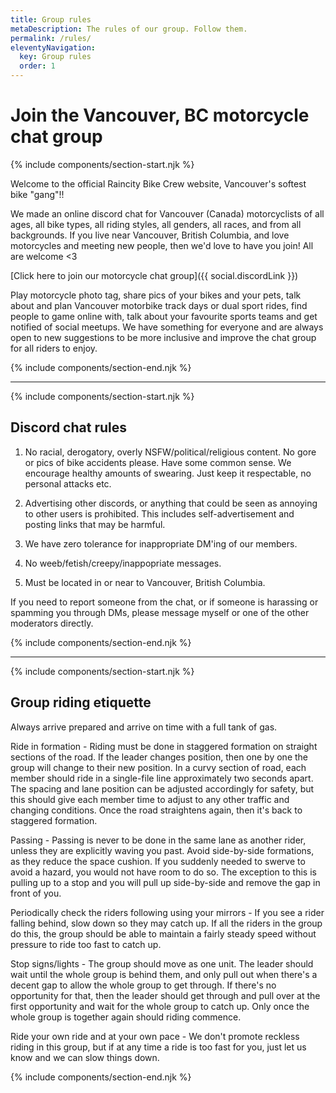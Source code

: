 ```yaml
---
title: Group rules
metaDescription: The rules of our group. Follow them.
permalink: /rules/
eleventyNavigation:
  key: Group rules
  order: 1
---
```


# Join the Vancouver, BC motorcycle chat group

{% include components/section-start.njk %}

Welcome to the official Raincity Bike Crew website, Vancouver's softest bike "gang"!!

We made an online discord chat for Vancouver (Canada) motorcyclists of all ages, all bike types, all riding styles, all genders, all races, and from all backgrounds. If you live near Vancouver, British Columbia, and love motorcycles and meeting new people, then we'd love to have you join! All are welcome <3

[Click here to join our motorcycle chat group]({{ social.discordLink }})

Play motorcycle photo tag, share pics of your bikes and your pets, talk about and plan Vancouver motorbike track days or dual sport rides, find people to game online with, talk about your favourite sports teams and get notified of social meetups. We have something for everyone and are always open to new suggestions to be more inclusive and improve the chat group for all riders to enjoy.

{% include components/section-end.njk %}

---

{% include components/section-start.njk %}

## Discord chat rules

1. No racial, derogatory, overly NSFW/political/religious content. No gore or pics of bike accidents please. Have some common sense. We encourage healthy amounts of swearing. Just keep it respectable, no personal attacks etc.

2. Advertising other discords, or anything that could be seen as annoying to other users is prohibited. This includes self-advertisement and posting links that may be harmful.

3. We have zero tolerance for inappropriate DM'ing of our members.

4. No weeb/fetish/creepy/inappopriate messages.

5. Must be located in or near to Vancouver, British Columbia.

If you need to report someone from the chat, or if someone is harassing or spamming you through DMs, please message myself or one of the other moderators directly.

{% include components/section-end.njk %}

---

{% include components/section-start.njk %}

## Group riding etiquette

Always arrive prepared and arrive on time with a full tank of gas.

Ride in formation - Riding must be done in staggered formation on straight sections of the road. If the leader changes position, then one by one the group will change to their new position. In a curvy section of road, each member should ride in a single-file line approximately two seconds apart. The spacing and lane position can be adjusted accordingly for safety, but this should give each member time to adjust to any other traffic and changing conditions. Once the road straightens again, then it's back to staggered formation.

Passing - Passing is never to be done in the same lane as another rider, unless they are explicitly waving you past. Avoid side-by-side formations, as they reduce the space cushion. If you suddenly needed to swerve to avoid a hazard, you would not have room to do so. The exception to this is pulling up to a stop and you will pull up side-by-side and remove the gap in front of you.

Periodically check the riders following using your mirrors - If you see a rider falling behind, slow down so they may catch up. If all the riders in the group do this, the group should be able to maintain a fairly steady speed without pressure to ride too fast to catch up.

Stop signs/lights - The group should move as one unit. The leader should wait until the whole group is behind them, and only pull out when there's a decent gap to allow the whole group to get through. If there's no opportunity for that, then the leader should get through and pull over at the first opportunity and wait for the whole group to catch up. Only once the whole group is together again should riding commence.

Ride your own ride and at your own pace - We don't promote reckless riding in this group, but if at any time a ride is too fast for you, just let us know and we can slow things down.

{% include components/section-end.njk %}

